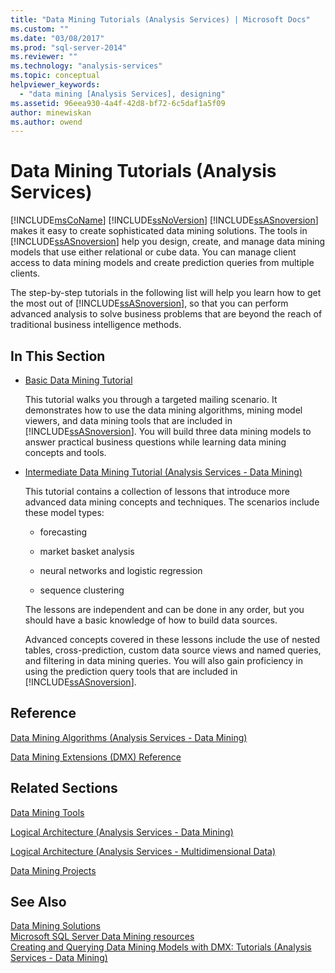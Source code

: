 ```yaml
---
title: "Data Mining Tutorials (Analysis Services) | Microsoft Docs"
ms.custom: ""
ms.date: "03/08/2017"
ms.prod: "sql-server-2014"
ms.reviewer: ""
ms.technology: "analysis-services"
ms.topic: conceptual
helpviewer_keywords: 
  - "data mining [Analysis Services], designing"
ms.assetid: 96eea930-4a4f-42d8-bf72-6c5daf1a5f09
author: minewiskan
ms.author: owend
---
```

# Data Mining Tutorials (Analysis Services)
  [!INCLUDE[msCoName](../includes/msconame-md.md)] [!INCLUDE[ssNoVersion](../includes/ssnoversion-md.md)] [!INCLUDE[ssASnoversion](../includes/ssasnoversion-md.md)] makes it easy to create sophisticated data mining solutions. The tools in [!INCLUDE[ssASnoversion](../includes/ssasnoversion-md.md)] help you design, create, and manage data mining models that use either relational or cube data. You can manage client access to data mining models and create prediction queries from multiple clients.  
  
 The step-by-step tutorials in the following list will help you learn how to get the most out of [!INCLUDE[ssASnoversion](../includes/ssasnoversion-md.md)], so that you can perform advanced analysis to solve business problems that are beyond the reach of traditional business intelligence methods.  
  
## In This Section  
  
-   [Basic Data Mining Tutorial](../tutorials/basic-data-mining-tutorial.md)  
  
     This tutorial walks you through a targeted mailing scenario. It demonstrates how to use the data mining algorithms, mining model viewers, and data mining tools that are included in [!INCLUDE[ssASnoversion](../includes/ssasnoversion-md.md)]. You will build three data mining models to answer practical business questions while learning data mining concepts and tools.  
  
-   [Intermediate Data Mining Tutorial &#40;Analysis Services - Data Mining&#41;](../tutorials/intermediate-data-mining-tutorial-analysis-services-data-mining.md)  
  
     This tutorial contains a collection of lessons that introduce more advanced data mining concepts and techniques. The scenarios include these model types:  
  
    -   forecasting  
  
    -   market basket analysis  
  
    -   neural networks and logistic regression  
  
    -   sequence clustering  
  
     The lessons are independent and can be done in any order, but you should have a basic knowledge of how to build data sources.  
  
     Advanced concepts covered in these lessons include the use of nested tables, cross-prediction, custom data source views and named queries, and filtering in data mining queries. You will also gain proficiency in using the prediction query tools that are included in [!INCLUDE[ssASnoversion](../includes/ssasnoversion-md.md)].  
  
## Reference  
 [Data Mining Algorithms &#40;Analysis Services - Data Mining&#41;](data-mining/data-mining-algorithms-analysis-services-data-mining.md)  
  
 [Data Mining Extensions &#40;DMX&#41; Reference](/sql/dmx/data-mining-extensions-dmx-reference)  
  
## Related Sections  
 [Data Mining Tools](data-mining/data-mining-tools.md)  
  
 [Logical Architecture &#40;Analysis Services - Data Mining&#41;](data-mining/logical-architecture-analysis-services-data-mining.md)  
  
 [Logical Architecture &#40;Analysis Services - Multidimensional Data&#41;](multidimensional-models/olap-logical/understanding-microsoft-olap-logical-architecture.md)  
  
 [Data Mining Projects](data-mining/data-mining-projects.md)  
  
## See Also  
 [Data Mining Solutions](data-mining/data-mining-solutions.md)   
 [Microsoft SQL Server Data Mining resources](https://go.microsoft.com/fwlink/?LinkId=97965)   
 [Creating and Querying Data Mining Models with DMX: Tutorials &#40;Analysis Services - Data Mining&#41;](../../2014/tutorials/create-query-data-mining-models-dmx-tutorials.md)  
  
  
